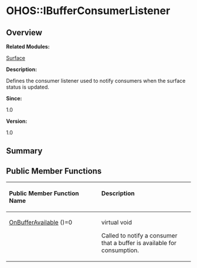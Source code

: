 # OHOS::IBufferConsumerListener<a name="EN-US_TOPIC_0000001054918171"></a>

## **Overview**<a name="section1477218525093532"></a>

**Related Modules:**

[Surface](surface.md)

**Description:**

Defines the consumer listener used to notify consumers when the surface status is updated. 

**Since:**

1.0

**Version:**

1.0

## **Summary**<a name="section216135541093532"></a>

## Public Member Functions<a name="pub-methods"></a>

<a name="table1327531259093532"></a>
<table><thead align="left"><tr id="row1269497072093532"><th class="cellrowborder" valign="top" width="50%" id="mcps1.1.3.1.1"><p id="p2055066371093532"><a name="p2055066371093532"></a><a name="p2055066371093532"></a>Public Member Function Name</p>
</th>
<th class="cellrowborder" valign="top" width="50%" id="mcps1.1.3.1.2"><p id="p2122687259093532"><a name="p2122687259093532"></a><a name="p2122687259093532"></a>Description</p>
</th>
</tr>
</thead>
<tbody><tr id="row2144954798093532"><td class="cellrowborder" valign="top" width="50%" headers="mcps1.1.3.1.1 "><p id="p1656617774093532"><a name="p1656617774093532"></a><a name="p1656617774093532"></a><a href="surface.md#ga9a99aa36b37197b2ca409b8f4e7335c7">OnBufferAvailable</a> ()=0</p>
</td>
<td class="cellrowborder" valign="top" width="50%" headers="mcps1.1.3.1.2 "><p id="p834616925093532"><a name="p834616925093532"></a><a name="p834616925093532"></a>virtual void </p>
<p id="p279642021093532"><a name="p279642021093532"></a><a name="p279642021093532"></a>Called to notify a consumer that a buffer is available for consumption. </p>
</td>
</tr>
</tbody>
</table>

